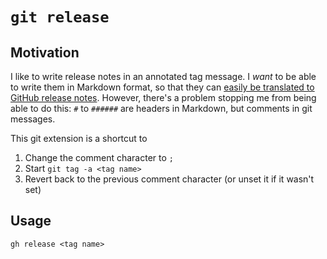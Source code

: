 # `git release`

## Motivation

I like to write release notes in an annotated tag message.
I *want* to be able to write them in Markdown format, so that
they can [easily be translated to GitHub release notes][tag-to-release].
However, there's a problem stopping me from being able to do this:
`#` to `######` are headers in Markdown, but comments in git messages.

This git extension is a shortcut to

1. Change the comment character to `;`
2. Start `git tag -a <tag name>`
3. Revert back to the previous comment character (or unset it if it wasn't set)

## Usage

```shell
gh release <tag name>
```

[tag-to-release]: ./.github/workflows/release.yml

